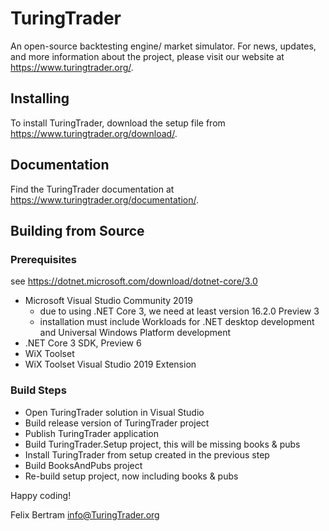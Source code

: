 # TuringTrader

An open-source backtesting engine/ market simulator. For news, updates, and  more information about the project, please visit our website at https://www.turingtrader.org/.

## Installing

To install TuringTrader, download the setup file from https://www.turingtrader.org/download/.

## Documentation

Find the TuringTrader documentation at https://www.turingtrader.org/documentation/.

## Building from Source

### Prerequisites

see https://dotnet.microsoft.com/download/dotnet-core/3.0

- Microsoft Visual Studio Community 2019
    - due to using .NET Core 3, we need at least version 16.2.0 Preview 3
    - installation must include Workloads for .NET desktop development and Universal Windows Platform development
- .NET Core 3 SDK, Preview 6
- WiX Toolset
- WiX Toolset Visual Studio 2019 Extension

### Build Steps

- Open TuringTrader solution in Visual Studio
- Build release version of TuringTrader project
- Publish TuringTrader application
- Build TuringTrader.Setup project, this will be missing books & pubs
- Install TuringTrader from setup created in the previous step
- Build BooksAndPubs project
- Re-build setup project, now including books & pubs





Happy coding!

Felix Bertram
info@TuringTrader.org